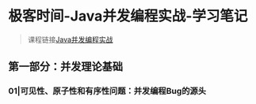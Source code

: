 # 极客时间-Java并发编程实战-学习笔记
> 课程链接[Java并发编程实战](https://time.geekbang.org/column/intro/100023901)
## 第一部分：并发理论基础
### 01|可见性、原子性和有序性问题：并发编程Bug的源头

